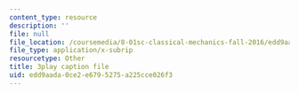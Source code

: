```yaml
---
content_type: resource
description: ''
file: null
file_location: /coursemedia/8-01sc-classical-mechanics-fall-2016/edd9aada0ce2e6795275a225cce026f3_EX0uHJbIw68.srt
file_type: application/x-subrip
resourcetype: Other
title: 3play caption file
uid: edd9aada-0ce2-e679-5275-a225cce026f3
---
```

